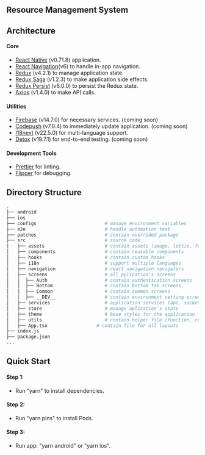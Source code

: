 ## Resource Management System

## Architecture

#### Core

- [React Native](https://reactnative.dev) (v0.71.8) application.
- [React Navigation](https://reactnavigation.org)(v6) to handle in-app navigation.
- [Redux](https://redux.js.org) (v4.2.1) to manage application state.
- [Redux Saga](https://redux-saga.js.org) (v1.2.3) to make application side effects.
- [Redux Persist](https://github.com/rt2zz/redux-persist) (v6.0.0) to persist the Redux state.
- [Axios](https://github.com/axios/axios) (v1.4.0) to make API calls.

#### Utilities

- [Firebase](https://rnfirebase.io) (v14.7.0) for necessary services. (coming soon)
- [Codepush](https://github.com/microsoft/react-native-code-push) (v7.0.4) to immediately update application. (coming soon)
- [I18next](https://www.i18next.com) (v22.5.0) for multi-language support.
- [Detox](https://github.com/wix/Detox) (v19.7.1) for end-to-end testing. (coming soon)

#### Development Tools

- [Prettier](https://prettier.io/) for linting.
- [Flipper](https://fbflipper.com/) for debugging.

## Directory Structure

```bash
.
├── android
├── ios
├── configs                         # manage environment variables
├── e2e                             # handle automation test
├── patches                         # contain overrided package
├── src                             # source code
|   ├── assets                      # contain assets (image, lottie, font, ...)
│   ├── components                  # contain reusable components
│   ├── hooks                       # contain custom hooks
│   ├── i18n                        # support multiple languages
│   ├── navigation                  # react navigation navigators
│   ├── screens                     # all pplication's screens
│   │  ├── Auth                     # contain authentication screens
│   │  ├── Bottom                   # contain bottom tab screens
│   │  ├── Common                   # contain common screens
│   │  ├── __DEV__                  # contain environment setting screens
│   ├── services                    # application services (api, socket, notification, ...)
│   ├── store                       # manage aplication's state
│   ├── theme                       # base styles for the application
│   ├── utils                       # contain helper file (function, constant, storage, ...)
│   ├── App.tsx                  # contain file for all layouts
├── index.js
├── package.json
...
```

## Quick Start

#### Step 1:

- Run "yarn" to install dependencies.

#### Step 2:

- Run "yarn pins" to install Pods.

#### Step 3:

- Run app: "yarn android" or "yarn ios".
